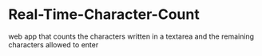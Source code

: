 # Real-Time-Character-Count
web app that counts the characters written in a textarea and the remaining characters allowed to enter
